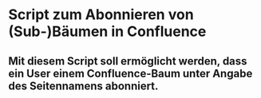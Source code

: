# Script zum Abonnieren von (Sub-)Bäumen in Confluence #

## Mit diesem Script soll ermöglicht werden, dass ein User einem Confluence-Baum unter Angabe des Seitennamens abonniert. ## 

